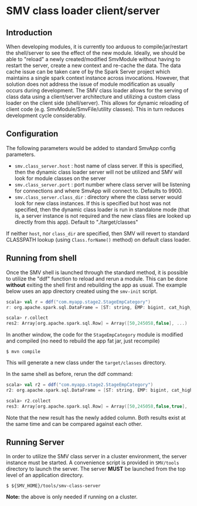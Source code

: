 # SMV class loader client/server

## Introduction
When developing modules, it is currently too arduous to compile/jar/restart the shell/server to see the effect of the new module.
Ideally, we should be able to "reload" a newly created/modified SmvModule without having to restart the server, create a new context and re-cache the data.
The data cache issue can be taken care of by the Spark Server project which maintains a single spark context instance across invocations.  However, that solution does not address the issue of module modification as usually occurs during development.
The SMV class loader allows for the serving of class data using a client/server architecture and utilizing a custom class loader on the client side (shell/server).  This allows for dynamic reloading of client code (e.g. SmvModule/SmvFile/utility classes).  This in turn reduces development cycle considerably.

## Configuration
The following parameters would be added to standard SmvApp config parameters.

* `smv.class_server.host` : host name of class server.  If this is specified, then the dynamic class loader server will not be utilized and SMV will look for module classes on the server
* `smv.class_server.port` : port number where class server will be listening for connections and where SmvApp will connect to.  Defaults to 9900.
* `smv.class_server.class_dir` : directory where the class server would look for new class instances.  If this is specified but host was not specified, then the dynamic class loader is run in standalone mode (that is, a server instance is not required and the new class files are looked up directly from this app).  Default to "./target/classes"

If neither `host`, nor `class_dir` are specified, then SMV will revert to standard CLASSPATH lookup (using `Class.forName()` method) on default class loader.

## Running from shell
Once the SMV shell is launched through the standard method, it is possible to utilize the "ddf" function to reload and rerun a module.  This can be done **without** exiting the shell first and rebuilding the app as usual.  The example below uses an app directory created using the `smv-init` script.

```scala
scala> val r = ddf("com.myapp.stage2.StageEmpCategory")
r: org.apache.spark.sql.DataFrame = [ST: string, EMP: bigint, cat_high_emp: boolean]

scala> r.collect
res2: Array[org.apache.spark.sql.Row] = Array([50,245058,false], ...)
```

In another window, the code for the `StageEmpCategory` module is modified and compiled (no need to rebuild the app fat jar, just recompile)
```shell
$ mvn compile
```
This will generate a new class under the `target/classes` directory.

In the same shell as before, rerun the ddf command:
```scala
scala> val r2 = ddf("com.myapp.stage2.StageEmpCategory")
r2: org.apache.spark.sql.DataFrame = [ST: string, EMP: bigint, cat_high_emp: boolean, cat_high_emp2: boolean]

scala> r2.collect
res3: Array[org.apache.spark.sql.Row] = Array([50,245058,false,true], ...)
```
Note that the new result has the newly added column.  Both results exist at the same time and can be compared against each other.


## Running Server
In order to utilize the SMV class server in a cluster environment, the server instance must be started.  A convenience script is provided in `SMV/tools` directory to launch the server.  The server **MUST** be launched from the top level of an application directory.

```shell
$ ${SMV_HOME}/tools/smv-class-server
```

**Note:** the above is only needed if running on a cluster.